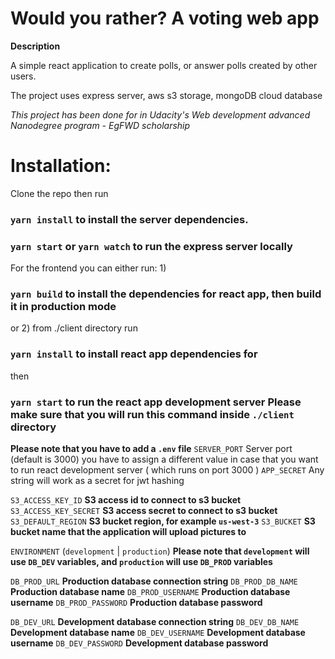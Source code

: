 # Would you rather? A voting web app


**Description**

A simple react application to create polls, or answer polls created by other users.

The project uses express server, aws s3 storage, mongoDB cloud database

*This project has been done for in Udacity's Web development advanced Nanodegree program - EgFWD scholarship*

# Installation:

Clone the repo then run

### `yarn install` to install the server dependencies.
### `yarn start` or `yarn watch` to run the express server locally

For the frontend you can either run:
1)
### `yarn build` to install the dependencies for react app, then build it in production mode
or
2)
from ./client directory run
### `yarn install` to install react app dependencies for
then
### `yarn start` to run the react app development server **Please make sure that you will run this command inside `./client` directory**

**Please note that you have to add a `.env` file**
`SERVER_PORT` Server port (default is 3000) you have to assign a different value in case that you want to run react development server ( which runs on port 3000 )
`APP_SECRET` Any string will work as a secret for jwt hashing

`S3_ACCESS_KEY_ID` **S3 access id to connect to s3 bucket**
`S3_ACCESS_KEY_SECRET` **S3 access secret to connect to s3 bucket**
`S3_DEFAULT_REGION` **S3 bucket region, for example `us-west-3`**
`S3_BUCKET` **S3 bucket name that the application will upload pictures to**

`ENVIRONMENT` (`development` | `production`) **Please note that `development` will use `DB_DEV` variables, and `production` will use `DB_PROD` variables**

`DB_PROD_URL` **Production database connection string**
`DB_PROD_DB_NAME` **Production database name**
`DB_PROD_USERNAME` **Production database username**
`DB_PROD_PASSWORD` **Production database password**

`DB_DEV_URL` **Development database connection string**
`DB_DEV_DB_NAME` **Development database name**
`DB_DEV_USERNAME` **Development database username**
`DB_DEV_PASSWORD` **Development database password**

